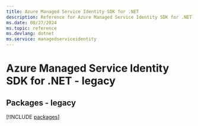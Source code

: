```yaml
---
title: Azure Managed Service Identity SDK for .NET
description: Reference for Azure Managed Service Identity SDK for .NET
ms.date: 08/27/2024
ms.topic: reference
ms.devlang: dotnet
ms.service: managedserviceidentity
---
```

# Azure Managed Service Identity SDK for .NET - legacy
## Packages - legacy
[!INCLUDE [packages](managed-service-identity-index.md)]